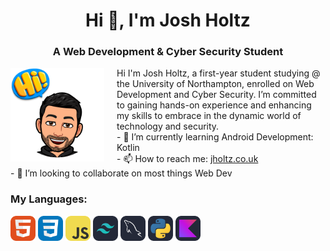 <!-- TOP IMG -->
<!--<img src="code.jpg" style="height: 40vh; width: 100vw;" alt="Code Image">-->

<!--WELCOME-->
<h1 align='center'>Hi 👋, I'm Josh Holtz</h1>
<h3 align='center'>A Web Development & Cyber Security Student</h3>    

<img align="left" src="original-6F2018C6-E372-4B90-B8D2-45F3F07D3251.jpeg" alt='welcomeImg' width="150" height="150" style="margin-right: 20px;"/>

<!--ABOUT-->
<p>
  <div margin-to= 1em; margin-bottom= 1em>
    Hi I'm Josh Holtz, a first-year student studying @ the University of Northampton, enrolled on Web Development and Cyber Security. I’m committed to gaining hands-on experience and enhancing my skills to embrace in the dynamic world of technology and security.
  </div>

  <div>
  - 🌱 I’m currently learning Android Development: Kotlin<br>
  - 📫 How to reach me: <a href="http://www.jholtz.co.uk" target="_blank">jholtz.co.uk</a><br>
  - 👯 I’m looking to collaborate on most things Web Dev

  </div>
</p>

<!-- CODE LANGS -->
<h3>My Languages: </h3>
<p align="left"> 
  <img src="HTML.svg" width="40" height="40" alt="HTML Logo" />
  <img src="CSS.svg" width="40" height="40" alt="CSS Logo" />
  <img src="JavaScript.svg" width="40" height="40" alt="JS Logo" />
  <img src="TailwindCSS-Dark.svg" width="40" height="40" alt="Tailwind Logo" />
  <img src="MySQL-Dark.svg" width="40" height="40" alt="SQL Logo" />
  <img src="Python-Dark.svg" width="40" height="40" alt="SQL Logo" />
  <img src="Kotlin-Dark.svg" width="40" height="40" alt="SQL Logo" />

</p>

<!--
<h3 align="left">Connect with me:</h3>
<p align="left">
<a href="https://linkedin.com/in/joshua holtz" target="blank"><img align="center" src="https://raw.githubusercontent.com/rahuldkjain/github-profile-readme-generator/master/src/images/icons/Social/linked-in-alt.svg" alt="joshua holtz" height="30" width="40" /></a>
</p>
-->


<!--
**JoshHoltz/JoshHoltz** is a ✨ _special_ ✨ repository because its `README.md` (this file) appears on your GitHub profile.

Here are some ideas to get you started:

- 🔭 I’m currently working on ...
- 🌱 I’m currently learning ...
- 👯 I’m looking to collaborate on ...
- 🤔 I’m looking for help with ...
- 💬 Ask me about ...
- 📫 How to reach me: ...
- 😄 Pronouns: ...
- ⚡ Fun fact: ...
-->
